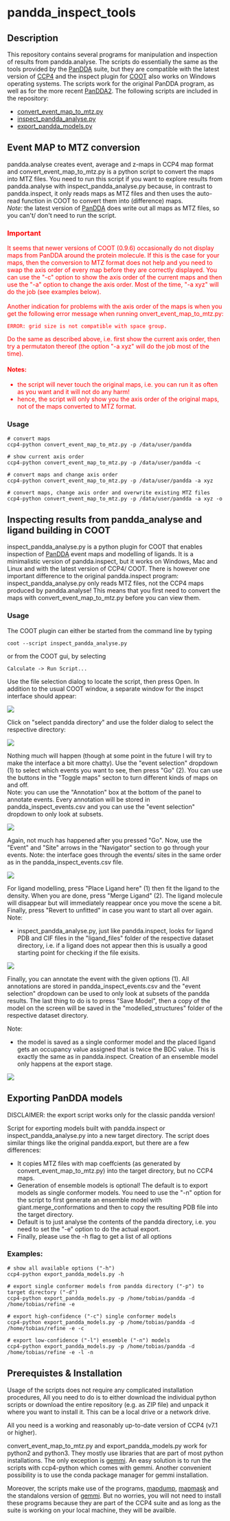 # pandda_inspect_tools

## Description

This repository contains several programs for manipulation and inspection of results from pandda.analyse. The scripts do essentially the same as the tools provided by the [PanDDA](https://pandda.bitbucket.io/#) suite, but they are compatible with the latest version of [CCP4](https://www.ccp4.ac.uk/) and the inspect plugin for [COOT](https://www2.mrc-lmb.cam.ac.uk/personal/pemsley/coot/) also works on Windows operating systems. The scripts work for the original PanDDA program, as well as for the more recent [PanDDA2](https://github.com/ConorFWild/pandda_2_gemmi). The following scripts are included in the repository:

- [convert_event_map_to_mtz.py](#event-map-to-mtz-conversion)
- [inspect_pandda_analyse.py](#inspecting-results-from-pandda_analyse-and-ligand-building-in-coot)
- [export_pandda_models.py](#exporting-pandda-models)

## Event MAP to MTZ conversion

pandda.analyse creates event, average and z-maps in CCP4 map format and convert_event_map_to_mtz.py is a python script to convert the maps into MTZ files. You need to run this script if you want to explore results from pandda.analyse with inspect_pandda_analyse.py because, in contrast to pandda.inspect, it only reads maps as MTZ files and then uses the auto-read function in COOT to convert them into (difference) maps.</br>
*Note:* the latest version of [PanDDA](https://bitbucket.org/pandda/pandda/src/master/) does write out all maps as MTZ files, so you can't/ don't need to run the script. 

### <span style="color:red">**Important**</span>
<span style="color:red">
It seems that newer versions of COOT (0.9.6) occasionally do not display maps from PanDDA around the protein molecule. If this is the case for your maps, then the conversion to MTZ format does not help and you need to swap the axis order of every map before they are correctly displayed. You can use the "-c" option to show the axis order of the current maps and then use the "-a" option to change the axis order. Most of the time, "-a xyz" will do the job (see examples below).</br>      </br>
Another indication for problems with the axis order of the maps is when you get the following error message when running onvert_event_map_to_mtz.py:

```
ERROR: grid size is not compatible with space group.
```

Do the same as described above, i.e. first show the current axis order, then try a permutaton thereof (the option "-a xyz" will do the job most of the time).

#### <span style="color:red">**Notes:**</span>
- the script will never touch the original maps, i.e. you can run it as often as you want and it will not do any harm!
- hence, the script will only show you the axis order of the original maps, not of the maps converted to MTZ format.
</span> 

### Usage

```
# convert maps
ccp4-python convert_event_map_to_mtz.py -p /data/user/pandda

# show current axis order
ccp4-python convert_event_map_to_mtz.py -p /data/user/pandda -c

# convert maps and change axis order
ccp4-python convert_event_map_to_mtz.py -p /data/user/pandda -a xyz

# convert maps, change axis order and overwrite existing MTZ files
ccp4-python convert_event_map_to_mtz.py -p /data/user/pandda -a xyz -o
```



## Inspecting results from pandda_analyse and ligand building in COOT

inspect_pandda_analyse.py is a python plugin for COOT that enables inspection of [PanDDA](https://pandda.bitbucket.io/#) event maps and modelling of ligands. It is a minimalistic version of pandda.inspect, but it works on Windows, Mac and Linux and with the latest version of CCP4/ COOT. There is however one important difference to the original pandda.inspect program: inspect_pandda_analyse.py only reads MTZ files, not the CCP4 maps produced by pandda.analyse! This means that you first need to convert the maps with convert_event_map_to_mtz.py before you can view them.

### Usage

The COOT plugin can either be started from the command line by typing
```
coot --script inspect_pandda_analyse.py
```
or from the COOT gui, by selecting
```
Calculate -> Run Script...
```
Use the file selection dialog to locate the script, then press Open. In addition to the usual COOT window, a separate window for the inspct interface should appear: 

![](https://github.com/tkrojer/pandda_inspect_tools/blob/main/images/Slide1.png)

Click on "select pandda directory" and use the folder dialog to select the respective directory:

![](https://github.com/tkrojer/pandda_inspect_tools/blob/main/images/Slide2.png)

Nothing much will happen (though at some point in the future I will try to make the interface a bit more chatty). Use the "event selection" dropdown (1) to select which events you want to see, then press "Go" (2). You can use the buttons in the "Toggle maps" secton to turn different kinds of maps on and off.</br>
Note: you can use the "Annotation" box at the bottom of the panel to annotate events. Every annotation will be stored in pandda_inspect_events.csv and you can use the "event selection" dropdown to only look at subsets.

![](https://github.com/tkrojer/pandda_inspect_tools/blob/main/images/Slide3.png)

Again, not much has happened after you pressed "Go". Now, use the "Event" and "Site" arrows in the "Navigator" section to go through your events. 
Note: the interface goes through the events/ sites in the same order as in the pandda_inspect_events.csv file.

![](https://github.com/tkrojer/pandda_inspect_tools/blob/main/images/Slide4.png)

For ligand modelling, press "Place Ligand here" (1) then fit the ligand to the density. When you are done, press "Merge Ligand" (2). The ligand molecule will disappear but will immediately reappear once you move the scene a bit. Finally, press "Revert to unfitted" in case you want to start all over again.</br>
Note:
- inspect_pandda_analyse.py, just like pandda.inspect, looks for ligand PDB and CIF files in the "ligand_files" folder of the respective dataset directory, i.e. if a ligand does not appear then this is usually a good starting point for checking if the file exisits.

![](https://github.com/tkrojer/pandda_inspect_tools/blob/main/images/Slide5.png)

Finally, you can annotate the event with the given options (1). All annotations are stored in pandda_inspect_events.csv and the "event selection" dropdown can be used to only look at subsets of the pandda results. The last thing to do is to press "Save Model", then a copy of the model on the screen will be saved in the "modelled_structures" folder of the respective dataset directory.

Note:
- the model is saved as a single conformer model and the placed ligand gets an occupancy value assigned that is twice the BDC value. This is exactly the same as in pandda.inspect. Creation of an ensemble model only happens at the export stage.

![](https://github.com/tkrojer/pandda_inspect_tools/blob/main/images/Slide6.png)


## Exporting PanDDA models

DISCLAIMER: the export script works only for the classic pandda version!

Script for exporting models built with pandda.inspect or inspect_pandda_analyse.py into a new target directory. The script does similar things like the original pandda.export, but there are a few differences:

- It copies MTZ files with map coeffcients (as generated by convert_event_map_to_mtz.py) into the target directory, but no CCP4 maps.
- Generation of ensemble models is optional! The default is to export models as single conformer models. You need to use the "-n" option for the script to first generate an ensemble model with giant.merge_conformations and then to copy the resulting PDB file into the target directory.
- Default is to just analyse the contents of the pandda directory, i.e. you need to set the "-e" option to do the actual export.
- Finally, please use the -h flag to get a list of all options


### Examples:

```
# show all available options ("-h")
ccp4-python export_pandda_models.py -h

# export single conformer models from pandda directory ("-p") to target directory ("-d")
ccp4-python export_pandda_models.py -p /home/tobias/pandda -d /home/tobias/refine -e

# export high-confidence ("-c") single conformer models
ccp4-python export_pandda_models.py -p /home/tobias/pandda -d /home/tobias/refine -e -c

# export low-confidence ("-l") ensemble ("-n") models
ccp4-python export_pandda_models.py -p /home/tobias/pandda -d /home/tobias/refine -e -l -n
```


## Prerequistes & Installation

Usage of the scripts does not require any complicated installation procedures, All you need to do is to either download the individual python scripts or download the entire repository (e.g. as ZIP file) and unpack it where you want to install it. This can be a local drive or a network drive. </br>

All you need is a working and reasonably up-to-date version of CCP4 (v7.1 or higher).

convert_event_map_to_mtz.py and export_pandda_models.py work for python2 and python3. They mostly use libraries that are part of most python installations. The only exception is [gemmi](https://gemmi.readthedocs.io/en/latest/#). An easy solution is to run the scripts with ccp4-python which comes with gemmi. Another convenient possibility is to use the conda package manager for gemmi installation.


Moreover, the scripts make use of the programs, [mapdump](https://www.ccp4.ac.uk/html/mapdump.html), [mapmask](https://www.ccp4.ac.uk/html/mapmask.html) and the standalons version of [gemmi](https://gemmi.readthedocs.io/en/latest/utils.html). But no worries, you will not need to install these programs because they are part of the CCP4 suite and as long as the suite is working on your local machine, they will be availble.

